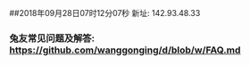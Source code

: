 ##2018年09月28日07时12分07秒 新址: 142.93.48.33
### 兔友常见问题及解答: https://github.com/wanggonging/d/blob/w/FAQ.md
